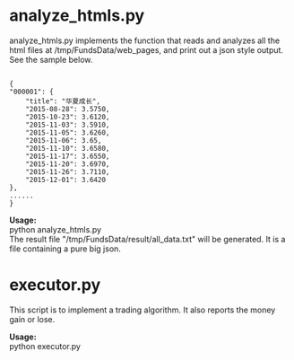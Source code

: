 # analyze\_htmls.py
analyze\_htmls.py implements the function that reads and analyzes all the html files at /tmp/FundsData/web_pages, and print out a json style output. See the sample below.  
<pre><code>	
{
"000001": {
    "title": "华夏成长",
    "2015-08-28": 3.5750,
    "2015-10-23": 3.6120,
    "2015-11-03": 3.5910,
    "2015-11-05": 3.6260,
    "2015-11-06": 3.65,
    "2015-11-10": 3.6580,
    "2015-11-17": 3.6550,
    "2015-11-20": 3.6970,
    "2015-11-26": 3.7110,
    "2015-12-01": 3.6420
},
......
}
</code></pre>  

**Usage:**  
python analyze\_htmls.py  
The result file "/tmp/FundsData/result/all_data.txt" will be generated. It is a file containing a pure big json.  

# executor.py  
This script is to implement a trading algorithm. It also reports the money gain or lose.   

**Usage:**  
python executor.py  
